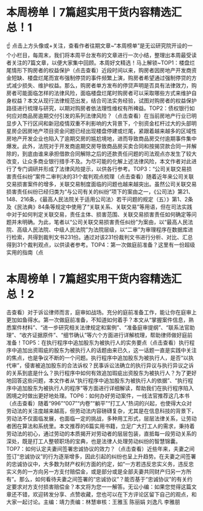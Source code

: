 # 本周榜单丨7篇超实用干货内容精选汇总！​1

☝ 点击上方头像或+关注，查看作者往期文章~“本周榜单”是无讼研究院开设的一个小栏目，每周末，我们将本周平台发布的文章进行一次小结，整理出本周最受读者关注的7篇文章，以便大家集中回顾。本周好文精选！马上解锁~TOP1：楼盘烂尾情形下购房者的权益保护（点击查看）近段时间以来，购房者因房地产开发商资金短缺、楼盘烂尾而宣布强制停贷的事件频繁上演，购房者希望通过强制停贷的方式减少损失、维护权益。那么，购房者单方发布的停贷声明是否具有法律效力，购房者可能面临怎样的法律风险，面临楼盘烂尾时购房者可以采取哪些方式来维护自身权益？本文从现行法律规范出发，结合司法实务经验，试图对购房者的权益保护路径进行梳理与研究，以期对购房者依法理性维权有所裨益。TOP2：债权银行如何应对商品房逾期交付引发的系列法律风险？（点击查看）在当前房地产行业已明显步入下行区间和新冠疫情双重不利影响的大背景下，个别资金杠杆过大的头部明星房企因房地产项目资金问题已经出现楼盘停建或烂尾，紧跟着越来越多的区域性房地产开发企业也陷入了逾期交房的尴尬境地，进而导致商品房交付逾期事件集中爆发。此外，法院对于开发商逾期交房导致商品房买卖合同和按揭贷款合同一并解除的，到底由谁来承担借款合同解除之后的还款责任问题的司法观点亦发生了较大改变，让众多商业银行措手不及。为尽可能的化解上述法律风险，本文作者对此进行了专门调研并形成了法律风险提示，以供各行参考。TOP3：“公司关联交易损害责任纠纷”案件二审判决的31个裁判观点梳理（点击查看）随着近年来公司关联交易损害案件的增多，关联交易制度面临的问题也越来越突出。虽然公司关联交易损害责任纠纷已经归类为“与公司有关的纠纷”项下的案由之一，《公司法》第21、148、216条，《最高人民法院关于适用公司法〉若干问题的规定（五）》第1、2条及《民法典》84条等规定中使用了“关联关系、关联交易”等用语，但在司法实践中对于如何判定关联交易，责任主体、损害范围、关联交易损害责任如何确定等问题并未明确。为此，笔者以“公司关联交易损害责任纠纷”为案由，以“最高人民法院、高级人民法院、中级人民法院”为法院层级，以“二审”为审理程序在数据库进行检索，共得到裁判文书231份。通过对该231份裁判文书进行分析、对比、汇总得到31个裁判观点，以供读者参考。TOP4：第一次做庭前准备？这里有一份超级实用的指南（点

# 本周榜单丨7篇超实用干货内容精选汇总！​2

击查看）对于诉讼律师而言，庭审如战场。充分的庭前准备工作，能让你在庭审上更加如鱼得水。第一次做庭前准备，不知道如何着手？本文从“掌握案件信息，熟悉案件材料”、“进一步研究相关法律规定和案例”、“准备庭审提纲”、“联系法官助理”、“收齐证据原件”、“细节确认”等六个方面进行详解梳理，帮助律师做好庭前准备！TOP5：在执行程序中追加股东为被执行人的实务要点（点击查看）执行程序中追加出资瑕疵的股东为被执行人的话题由来已久，这一话题一直是实践中关注的焦点，也是争议不断的一个问题。执行程序中追加股东为被执行人，是否“以执代审”，侵害被追加股东的合法诉权？民事诉讼法确立的执行异议与执行异议之诉的关系到底是什么？执行程序中如何有效追加瑕疵出资股东为被执行人？为了更好地回答这些问题，本文作者从“执行程序中追加股东为被执行人的依据”、“执行程序中追加股东为被执行人的程序”等方面进行详细解读，帮助我们在执行程序陷入困境之时做出更好地处理。TOP6：如何办好劳动案件，一线法官推荐这几本书（点击查看）随着“996”“007”“内卷”“躺平”“打工人”热词的兴起，也使得大众对劳动法的关注度越来越高，但劳动法内容磅礴复杂，尤其是在信息科技的背景下，劳动法不仅面临发展，也面临一定的挑战，多种用工形式，层层法律关系，让劳动者困在算法和系统里。本文推荐的6篇实用书籍，立足广大打工人的需求，秉持着劳动法的初心，通过劳动的本质揭开对劳动者的层层包装，直抵每一段劳动关系的深处，既是打工人整顿职场的宝典，也是法律人处理劳动纠纷的智慧锦囊。TOP7：如何认定夫妻间签署忠诚协议的效力？（点击查看）近些年来，夫妻之间签订“忠诚协议”的行为逐渐增多，因此引起的纠纷也呈上升趋势。在夫妻之间签署的忠诚协议中，大多数为财产权利方面的约定，如“一方若违反忠实义务，违反忠实义务的一方向另一方支付赔偿金，或是部分或是全部夫妻共同财产归另一方所有”。那么，如何看待夫妻之间签署的“忠诚协议”？能否基于“忠诚协议”的有关约定要求对方支付损害赔偿金？本文将为您一一解答。无讼小编：如果您觉得这篇文章还不错，欢迎转发分享、点赞收藏，您也可以在下方评论区留下自己的观点，和大家一起讨论。主编：靖力责编：林慧审核：王雅玉 陈丽娟 刘逸凡 李雅朋

